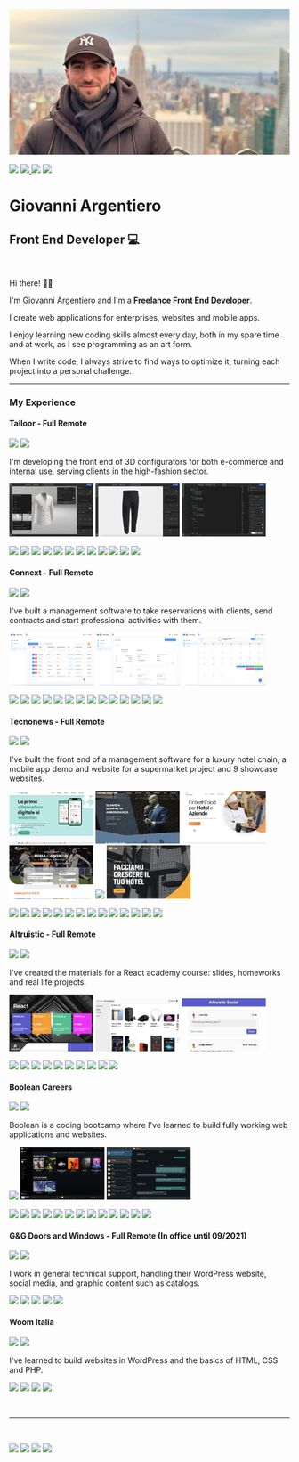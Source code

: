 ![logo](profile.jpeg)

[![](https://img.shields.io/badge/LinkedIn-0a66c2?logo=linkedin)](https://www.linkedin.com/in/giovanni-argentiero)
<a href="mailto:gio.a.98@gmail.com">
  <img src="https://img.shields.io/badge/Email-7A86B8?logo=maildotru"/>
</a>
[![](https://img.shields.io/badge/Instagram-E1306C?logo=instagram&logoColor=white)](https://www.instagram.com/chaznex)
[![](https://img.shields.io/badge/Facebook-2374E1?logo=facebook&logoColor=white)](https://www.facebook.com/giovanni.argentiero)

# Giovanni Argentiero
## Front End Developer 💻

<br>

Hi there! 👋🏻

I'm Giovanni Argentiero and I'm a **Freelance Front End Developer**.

I create web applications for enterprises, websites and mobile apps.

I enjoy learning new coding skills almost every day, both in my spare time and at work, as I see programming as an art form.
<br>

When I write code, I always strive to find ways to optimize it, turning each project into a personal challenge.

<!-- <hr>

### Main skills
![](https://img.shields.io/badge/Front_End-blue)

- HTML, CSS, JavaScript, TypeScript, Sass
- React, Next.js, Electron, Ionic, Vue.js
- Material UI, Chakra UI, Bootstrap
- Redux, Easy Peasy, React Router, React Query
- Three.js, React Three Fiber
  
![](https://img.shields.io/badge/Back_End-blue)
- PHP, MySQL
- Node.js, Laravel
  
<br> -->

<hr>

### My Experience

#### Tailoor - Full Remote
![](https://img.shields.io/badge/Front_End_Developer-06/2023_--_Current-blue)
![](https://img.shields.io/badge/Job-green)

I'm developing the front end of 3D configurators for both e-commerce and internal use, serving clients in the high-fashion sector.

<p>
  <img width="30%" src="screenshots/tailoor-1.png"/>
  <img width="30%" src="screenshots/tailoor-2.png"/>
  <img width="30%" src="screenshots/tailoor-3.png"/>
</p>

![](https://img.shields.io/badge/React-087DA4?logo=react&logoColor=white)
![](https://img.shields.io/badge/TypeScript-3178c6?logo=typescript&logoColor=white)
![](https://img.shields.io/badge/React_Three_Fiber-black)
![](https://img.shields.io/badge/Three.js-049EF4?logo=threedotjs&logoColor=white)
![](https://img.shields.io/badge/Drei-black)
![](https://img.shields.io/badge/Easy_Peasy-80c451?logo=redux&logoColor=white)
![](https://img.shields.io/badge/Chakra_UI-319795?logo=chakraui&logoColor=white)
![](https://img.shields.io/badge/Framer_Motion-ff579a?logo=framer&logoColor=white)
![](https://img.shields.io/badge/React_Query-ef4444?logo=reactquery&logoColor=white)
![](https://img.shields.io/badge/React_Router-f44251?logo=reactrouter&logoColor=white)
![](https://img.shields.io/badge/yarn-514C87?logo=yarn&logoColor=white)
![](https://img.shields.io/badge/git-f14e32?logo=git&logoColor=white)

#### Connext - Full Remote
![](https://img.shields.io/badge/Full_Stack_Developer-05/2023_--_06/2023-blue)
![](https://img.shields.io/badge/Job-green)

I've built a management software to take reservations with clients, send contracts and start professional activities with them.

<p>
  <img width="30%" src="screenshots/connext-1.png"/>
  <img width="30%" src="screenshots/connext-2.png"/>
  <img width="30%" src="screenshots/connext-3.png"/>
</p>

![](https://img.shields.io/badge/React-087DA4?logo=react&logoColor=white)
![](https://img.shields.io/badge/TypeScript-3178c6?logo=typescript&logoColor=white)
![](https://img.shields.io/badge/Material_UI-42a5f5?logo=mui&logoColor=white)
![](https://img.shields.io/badge/Mantis-305bdd)
![](https://img.shields.io/badge/Redux-764abc?logo=redux&logoColor=white)
![](https://img.shields.io/badge/React_Query-ef4444?logo=reactquery&logoColor=white)
![](https://img.shields.io/badge/React_Router-f44251?logo=reactrouter&logoColor=white)
![](https://img.shields.io/badge/React_Table-f44251?logo=reacttable&logoColor=white)
![](https://img.shields.io/badge/Axios-671ddf?logo=axios&logoColor=white)
![](https://img.shields.io/badge/PHP-7A86B8?logo=php&logoColor=white)
![](https://img.shields.io/badge/MySQL-3E6E93?logo=mysql&logoColor=white)
![](https://img.shields.io/badge/phpMyAdmin-e97b00?logo=phpmyadmin&logoColor=white)
![](https://img.shields.io/badge/git-f14e32?logo=git&logoColor=white)
![](https://img.shields.io/badge/yarn-514C87?logo=yarn&logoColor=white)

#### Tecnonews - Full Remote
![](https://img.shields.io/badge/Front_End_Developer-09/2022_--_04/2023-blue)
![](https://img.shields.io/badge/Job-green)

I've built the front end of a management software for a luxury hotel chain, a mobile app demo and website for a supermarket project and 9 showcase websites.

<p>
  <img width="30%" src="screenshots/tecnonews-1.png"/>
  <img width="30%" src="screenshots/tecnonews-3.png"/>
  <img width="30%" src="screenshots/tecnonews-4.png"/>
  <img width="30%" src="screenshots/tecnonews-6.png"/>
  <img width="30%" src="screenshots/tecnonews-7.png"/>
  <img width="30%" src="screenshots/tecnonews-8.png"/>
</p>

![](https://img.shields.io/badge/React-087DA4?logo=react&logoColor=white)
![](https://img.shields.io/badge/TypeScript-3178c6?logo=typescript&logoColor=white)
![](https://img.shields.io/badge/Material_UI-42a5f5?logo=mui&logoColor=white)
![](https://img.shields.io/badge/Mantis-305bdd)
![](https://img.shields.io/badge/Redux-764abc?logo=redux&logoColor=white)
![](https://img.shields.io/badge/React_Query-ef4444?logo=reactquery&logoColor=white)
![](https://img.shields.io/badge/React_Router-f44251?logo=reactrouter&logoColor=white)
![](https://img.shields.io/badge/React_Table-f44251?logo=reacttable&logoColor=white)
![](https://img.shields.io/badge/Axios-671ddf?logo=axios&logoColor=white)
![](https://img.shields.io/badge/Ionic-176bff?logo=ionic&logoColor=white)
![](https://img.shields.io/badge/Next.js-black?logo=nextdotjs&logoColor=white)
![](https://img.shields.io/badge/PHP-7A86B8?logo=php&logoColor=white)
![](https://img.shields.io/badge/git-f14e32?logo=git&logoColor=white)
![](https://img.shields.io/badge/yarn-514C87?logo=yarn&logoColor=white)

#### Altruistic - Full Remote
![](https://img.shields.io/badge/Front_End_Content_Creator-04/2022_--_06/2022-blue)
![](https://img.shields.io/badge/Job-green)

I've created the materials for a React academy course: slides, homeworks and real life projects.

<p>
  <img width="30%" src="screenshots/altruistic-2.png"/>
  <img width="30%" src="screenshots/altruistic-1.png"/>
  <img width="30%" src="screenshots/altruistic-3.png"/>
</p>

![](https://img.shields.io/badge/React-087DA4?logo=react&logoColor=white)
![](https://img.shields.io/badge/React_Router-f44251?logo=reactrouter&logoColor=white)
![](https://img.shields.io/badge/Styled_Components-5468ff?logo=styledcomponents&logoColor=white)
![](https://img.shields.io/badge/Axios-671ddf?logo=axios&logoColor=white)
![](https://img.shields.io/badge/HTML-f06529?logo=html5&logoColor=white)
![](https://img.shields.io/badge/CSS-1452f5?logo=css3&logoColor=white)
![](https://img.shields.io/badge/JavaScript-f0db4f?logo=javascript&logoColor=white)
![](https://img.shields.io/badge/Sass-cc6699?logo=sass&logoColor=white)
![](https://img.shields.io/badge/git-f14e32?logo=git&logoColor=white)
![](https://img.shields.io/badge/npm-CC3534)

#### Boolean Careers
![](https://img.shields.io/badge/Full_Stack_Developer_Trainee-09/2021_--_04/2022-blue)
![](https://img.shields.io/badge/Education-orange)

Boolean is a coding bootcamp where I've learned to build fully working web applications and websites.

<p>
  <img width="30%" src="screenshots/boolean-1.png"/>
  <img width="30%" src="screenshots/boolean-2.png"/>
  <img width="30%" src="screenshots/boolean-3.png"/>
</p>

![](https://img.shields.io/badge/HTML-f06529?logo=html5&logoColor=white)
![](https://img.shields.io/badge/CSS-1452f5?logo=css3&logoColor=white)
![](https://img.shields.io/badge/JavaScript-f0db4f?logo=javascript&logoColor=white)
![](https://img.shields.io/badge/Sass-cc6699?logo=sass&logoColor=white)
![](https://img.shields.io/badge/Vue.js-42b883?logo=vuedotjs&logoColor=white)
![](https://img.shields.io/badge/Bootstrap-712cf9?logo=bootstrap&logoColor=white)
![](https://img.shields.io/badge/Axios-671ddf?logo=axios&logoColor=white)
![](https://img.shields.io/badge/PHP-7A86B8?logo=php&logoColor=white)
![](https://img.shields.io/badge/Laravel-FF2D20?logo=laravel&logoColor=white)
![](https://img.shields.io/badge/MySQL-3E6E93?logo=mysql&logoColor=white)
![](https://img.shields.io/badge/phpMyAdmin-e97b00?logo=phpmyadmin&logoColor=white)
![](https://img.shields.io/badge/git-f14e32?logo=git&logoColor=white)
![](https://img.shields.io/badge/npm-CC3534?logo=npm&logoColor=white)

#### G&G Doors and Windows - Full Remote (In office until 09/2021)
![](https://img.shields.io/badge/IT_Consultant-05/2021_--_Current-blue)
![](https://img.shields.io/badge/Job-green)

I work in general technical support, handling their WordPress website, social media, and graphic content such as catalogs.

![](https://img.shields.io/badge/WordPress-0675c4?logo=wordpress&logoColor=white)
![](https://img.shields.io/badge/HTML-f06529?logo=html5&logoColor=white)
![](https://img.shields.io/badge/CSS-1452f5?logo=css3&logoColor=white)
![](https://img.shields.io/badge/JavaScript-f0db4f?logo=javascript&logoColor=white)
![](https://img.shields.io/badge/PHP-7A86B8?logo=php&logoColor=white)

#### Woom Italia
![](https://img.shields.io/badge/Web_Designer-03/2021_--_04/2021-blue)
![](https://img.shields.io/badge/Education-orange)

I've learned to build websites in WordPress and the basics of HTML, CSS and PHP.

![](https://img.shields.io/badge/WordPress-0675c4?logo=wordpress&logoColor=white)
![](https://img.shields.io/badge/HTML-f06529?logo=html5&logoColor=white)
![](https://img.shields.io/badge/CSS-1452f5?logo=css3&logoColor=white)
![](https://img.shields.io/badge/PHP-7A86B8?logo=php&logoColor=white)

  
<br>

<hr>

<br>

[![](https://img.shields.io/badge/LinkedIn-0a66c2?logo=linkedin)](https://www.linkedin.com/in/giovanni-argentiero)
[![](https://img.shields.io/badge/Email-7A86B8?logo=maildotru)](<gio.a.98@gmail.com>)
[![](https://img.shields.io/badge/Instagram-E1306C?logo=instagram&logoColor=white)](https://www.instagram.com/chaznex)
[![](https://img.shields.io/badge/Facebook-2374E1?logo=facebook&logoColor=white)](https://www.facebook.com/giovanni.argentiero)